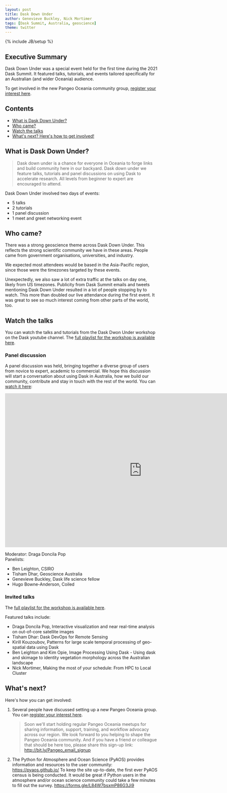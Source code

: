 ```yaml
---
layout: post
title: Dask Down Under
author: Genevieve Buckley, Nick Mortimer
tags: [Dask Summit, Australia, geoscience]
theme: twitter
---
```

{% include JB/setup %}

## Executive Summary

Dask Down Under was a special event held for the first time during the 2021 Dask Summit.
It featured talks, tutorials, and events tailored specifically for an Australian (and wider Oceania) audience.

To get involved in the new Pangeo Oceania community group,
[register your interest here](https://confirmsubscription.com/h/j/E30A9F4EAC96EA73).


## Contents

* [What is Dask Down Under?](#what-is-dask-down-under)
* [Who came?](#who-came)
* [Watch the talks](#watch-the-talks)
* [What's next? Here's how to get involved!](#)
## What is Dask Down Under?

> Dask down under is a chance for everyone in Oceania to forge links and build community here in our backyard. Dask down under we feature talks, tutorials and panel discussions on using Dask to accelerate research. All levels from beginner to expert are encouraged to attend.

Dask Down Under involved two days of events:
* 5 talks
* 2 tutorials
* 1 panel discussion
* 1 meet and greet networking event

## Who came?

There was a strong geoscience theme across Dask Down Under. This reflects the strong scientific community we have in these areas. People came from government organisations, universities, and industry.

We expected most attendees would be based in the Asia-Pacific region, since those were the timezones targeted by these events.

Unexpectedly, we also saw a lot of extra traffic at the talks on day one, likely from US timezones. Publicity from Dask Summit emails and tweets mentioning Dask Down Under resulted in a lot of people stopping by to watch. This more than doubled our live attendance during the first event. It was great to see so much interest coming from other parts of the world, too.

## Watch the talks

You can watch the talks and tutorials from the Dask Dwon Under workshop on the Dask youtube channel.
The [full playlist for the workshop is available here](https://www.youtube.com/playlist?list=PLJ0vO2F_f6OAXBfb_SAF2EbJve9k1vkQX).

### Panel discussion

A panel discussion was held, bringing together a diverse group of users from novice to expert, academic to commercial. We hope this discussion will start a conversation about using Dask in Australia, how we build our community, contribute and stay in touch with the rest of the world. You can [watch it here](https://www.youtube.com/embed/WlSw7rhwGrA?list=PLJ0vO2F_f6OAXBfb_SAF2EbJve9k1vkQX):

<iframe width="900" height="506" src="https://www.youtube.com/embed/WlSw7rhwGrA?list=PLJ0vO2F_f6OAXBfb_SAF2EbJve9k1vkQX" title="YouTube video player" frameborder="0" allow="accelerometer; autoplay; clipboard-write; encrypted-media; gyroscope; picture-in-picture" allowfullscreen></iframe>

Moderator: Draga Doncila Pop\
Panelists:
* Ben Leighton, CSIRO
* Tisham Dhar, Geoscience Australia
* Genevieve Buckley, Dask life science fellow
* Hugo Bowne-Anderson, Coiled

### Invited talks

The [full playlist for the workshop is available here](https://www.youtube.com/playlist?list=PLJ0vO2F_f6OAXBfb_SAF2EbJve9k1vkQX).

Featured talks include:
* Draga Doncila Pop, Interactive visualization and near real-time analysis on out-of-core satellite images
* Tisham Dhar: Dask DevOps for Remote Sensing
* Kirill Kouzoubov, Patterns for large scale temporal processing of geo-spatial data using Dask
* Ben Leighton and Kim Opie, Image Processing Using Dask - Using dask and skimage to identity vegetation morphology across the Australian landscape
* Nick Mortimer, Making the most of your schedule: From HPC to Local Cluster

## What's next?

Here's how you can get involved:

1. Several people have discussed setting up a new Pangeo Oceania group. You can
[register your interest here](https://confirmsubscription.com/h/j/E30A9F4EAC96EA73).

    > Soon we'll start holding regular Pangeo Oceania meetups for sharing information, support, training, and workflow advocacy across our region.  We look forward to you helping to shape the Pangeo Oceania community. And if you have a friend or colleague that should be here too, please share this sign-up link: http://bit.ly/Pangeo_email_signup

2. The Python for Atmosphere and Ocean Science (PyAOS) provides information and resources to the user community: https://pyaos.github.io/
To keep the site up-to-date, the first ever PyAOS census is being conducted. It would be great if Python users in the atmosphere and/or ocean science community could take a few minutes to fill out the survey.
https://forms.gle/L84W7bsxmP86G3Ji9
